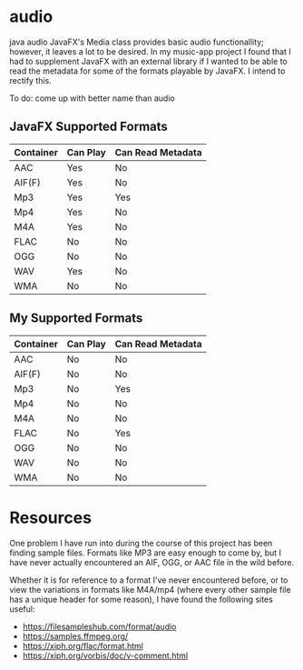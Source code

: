 # audio
java audio
JavaFX's Media class provides basic audio functionallity; however, it leaves a lot to be desired. In my music-app project I found that I had to supplement JavaFX with an external library if I wanted to be able to read the metadata for some of the formats playable by JavaFX. I intend to rectify this.

To do: come up with better name than audio

## JavaFX Supported Formats
| Container | Can Play | Can Read Metadata |
| :- | :- | :- |
| AAC | Yes | No |
| AIF(F) | Yes | No |
| Mp3 | Yes | Yes |
| Mp4 | Yes | No |
| M4A | Yes | No |
| FLAC | No | No |
| OGG| No | No |
| WAV | Yes | No |
| WMA | No | No |

## My Supported Formats
| Container | Can Play | Can Read Metadata |
| :- | :- | :- |
| AAC | No | No |
| AIF(F) | No | No |
| Mp3 | No | Yes |
| Mp4 | No | No |
| M4A | No | No |
| FLAC | No | Yes |
| OGG| No | No |
| WAV | No | No |
| WMA | No | No |
# Resources
One problem I have run into during the course of this project has been finding sample files. Formats like MP3 are easy enough to come by, but I have never actually encountered an AIF, OGG, or AAC file in the wild before. 

Whether it is for reference to a format I've never encountered before, or to view the variations in formats like M4A/mp4 (where every other sample file has a unique header for some reason), I have found the following sites useful:
* https://filesampleshub.com/format/audio
* https://samples.ffmpeg.org/
* https://xiph.org/flac/format.html
* https://xiph.org/vorbis/doc/v-comment.html

